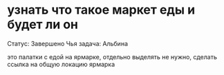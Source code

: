 # узнать что такое маркет еды и будет ли он

Статус: Завершено
Чья задача: Альбина

это палатки с едой на ярмарке, отдельно выделять не нужно, сделать ссылка на общую локацию ярмарка